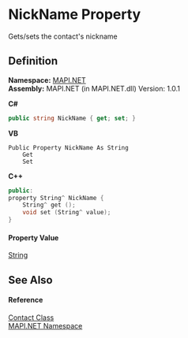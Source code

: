# NickName Property


Gets/sets the contact's nickname



## Definition
**Namespace:** <a href="N_MAPI_NET.md">MAPI.NET</a>  
**Assembly:** MAPI.NET (in MAPI.NET.dll) Version: 1.0.1

**C#**
``` C#
public string NickName { get; set; }
```
**VB**
``` VB
Public Property NickName As String
	Get
	Set
```
**C++**
``` C++
public:
property String^ NickName {
	String^ get ();
	void set (String^ value);
}
```



#### Property Value
<a href="https://learn.microsoft.com/dotnet/api/system.string" target="_blank" rel="noopener noreferrer">String</a>

## See Also


#### Reference
<a href="T_MAPI_NET_Contact.md">Contact Class</a>  
<a href="N_MAPI_NET.md">MAPI.NET Namespace</a>  
